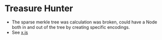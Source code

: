 # Treasure Hunter

- The sparse merkle tree was calculation was broken, could have a Node both in and out of the tree by creating specific encodings.
 - See [x.js](./x.js)
